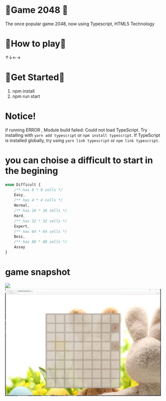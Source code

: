 # 💎Game 2048 💎
The once popular game 2048, now using Typescript, HTML5 Technology

# 🧠How to play🧠
↑↓←→

# 🍩Get Started🍩
1) npm install
2) npm run start


# Notice!
if running ERROR ,  Module build failed: Could not load TypeScript. Try installing with `yarn add typescript` or `npm install typescript`. If TypeScript is installed globally, try using `yarn link typescript` or `npm link typescript`.


# you can choise a difficult to start  in the begining
```typescript   
enum Difficult {
    /** has 8 * 8 cells */
    Easy,
    /** has 4 * 4 cells */
    Normal,
    /** has 16 * 16 cells */
    Hard,
    /** has 32 * 32 cells */
    Expert,
    /** has 64 * 64 cells */
    Boss,
    /** has 88 * 88 cells */
    Assay
}
```

# game snapshot
<img src='/src/gitResource/16.png'>
<img src='/src/gitResource/32.jpg'>